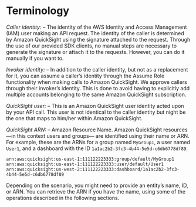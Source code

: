 # Terminology<a name="quicksight-developer-terminology"></a>

*Caller identity:* – The identity of the AWS Identity and Access Management \(IAM\) user making an API request\. The identity of the caller is determined by Amazon QuickSight using the signature attached to the request\. Through the use of our provided SDK clients, no manual steps are necessary to generate the signature or attach it to the requests\. However, you can do it manually if you want to\. 

*Invoker identity:* – In addition to the caller identity, but not as a replacement for it, you can assume a caller’s identity through the Assume Role functionality when making calls to Amazon QuickSight\. We approve callers through their invoker’s identity\. This is done to avoid having to explicitly add multiple accounts belonging to the same Amazon QuickSight subscription\. 

*QuickSight user:* – This is an Amazon QuickSight user identity acted upon by your API call\. This user is not identical to the caller identity but night be the one that maps to him/her within Amazon QuickSight\. 

*QuickSight ARN:* – Amazon Resource Name\. Amazon QuickSight resources —in this context users and groups— are identified using their name or ARN\. For example, these are the ARNs for a group named `MyGroup1`, a user named `User1`, and a dashboard with the ID `1a1ac2b2-3fc3-4b44-5e5d-c6db6778df89`:

```
arn:aws:quicksight:us-east-1:111122223333:group/default/MyGroup1
arn:aws:quicksight:us-east-1:111122223333:user/default/User1
arn:aws:quicksight:us-west-2:111122223333:dashboard/1a1ac2b2-3fc3-4b44-5e5d-c6db6778df89
```

Depending on the scenario, you might need to provide an entity’s name, ID, or ARN\. You can retrieve the ARN if you have the name, using some of the operations described in the following sections\. 
